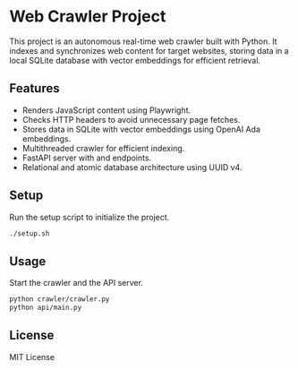 # Web Crawler Project

This project is an autonomous real-time web crawler built with Python. It indexes and synchronizes web content for target websites, storing data in a local SQLite database with vector embeddings for efficient retrieval.

## Features

- Renders JavaScript content using Playwright.
- Checks HTTP headers to avoid unnecessary page fetches.
- Stores data in SQLite with vector embeddings using OpenAI Ada embeddings.
- Multithreaded crawler for efficient indexing.
- FastAPI server with  and  endpoints.
- Relational and atomic database architecture using UUID v4.

## Setup

Run the setup script to initialize the project.

```bash
./setup.sh
```

## Usage

Start the crawler and the API server.

```bash
python crawler/crawler.py
python api/main.py
```

## License

MIT License
